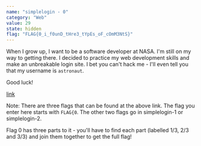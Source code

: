```yaml
---
name: "simplelogin - 0"
category: "Web"
value: 29
state: hidden
flag: "FLAG{0_i_f0unD_tHre3_tYpEs_oF_cOmM3NtS}"
---
```


When I grow up, I want to be a software developer at NASA. I'm still on my way to getting there. I decided to practice my web development skills and make an unbreakable login site. I bet you can't hack me - I'll even tell you that my username is `astronaut`.

Good luck!

[link](https://chal.compclub.xyz)

Note: There are three flags that can be found at the above link. The flag you enter here starts with `FLAG{0`. The other two flags go in simplelogin-1 or simplelogin-2. 

Flag 0 has three parts to it - you'll have to find each part (labelled 1/3, 2/3 and 3/3) and join them together to get the full flag!
